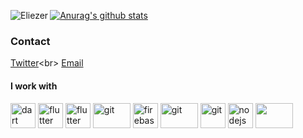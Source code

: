 [![Anurag's github stats](https://github-readme-stats.vercel.app/api?username=eliezerantonio)](https://github.com/anuraghazra/github-readme-stats)
<img align="left" src="https://github-readme-stats.vercel.app/api/top-langs/?username=eliezerantonio&layout=compact&theme=material-palenight" alt="Eliezer" />


### Contact
[Twitter](https://twitter.com/eliezerantonio_)<br>
[Email](eliezerfernandoantonio@gmail.com)<br>
#### I work with  <br>
<p align="left">
 <img src="https://www.vectorlogo.zone/logos/dartlang/dartlang-icon.svg" alt="dart" width="40" height="40"/>
  <img src="https://www.vectorlogo.zone/logos/mysql/mysql-icon.svg" alt="flutter" width="40" height="40"/> 
 <img src="https://www.vectorlogo.zone/logos/flutterio/flutterio-icon.svg" alt="flutter" width="40" height="40"/> 
 <img src="https://www.vectorlogo.zone/logos/java/java-ar21.svg" alt="git" width="60" height="40"/>
  <img src="https://www.vectorlogo.zone/logos/firebase/firebase-icon.svg" alt="firebase" width="40" height="40"/>
   <img src="https://www.vectorlogo.zone/logos/javascript/javascript-ar21.svg" alt="git" width="60" height="40"/>
    <img src="https://www.vectorlogo.zone/logos/git-scm/git-scm-icon.svg" alt="git" width="40" height="40"/>
<img src="https://www.vectorlogo.zone/logos/nodejs/nodejs-ar21.svg" alt="nodejs" width="40" height="40"/>
   <img src="https://www.vectorlogo.zone/logos/mongodb/mongodb-icon.svg" width="60" height="40"/>
 
 


 

